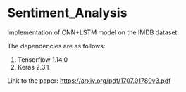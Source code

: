 # Sentiment_Analysis
Implementation of CNN+LSTM model on the IMDB dataset.

The dependencies are as follows:
1. Tensorflow 1.14.0
2. Keras 2.3.1

Link to the paper: https://arxiv.org/pdf/1707.01780v3.pdf
